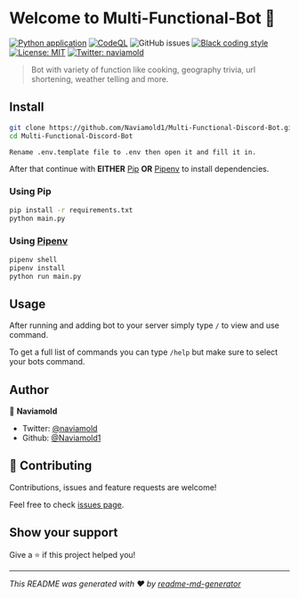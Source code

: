 # Welcome to Multi-Functional-Bot 👋

[![Python application](https://github.com/Naviamold1/Multi-Functional-Discord-Bot/actions/workflows/python-app.yml/badge.svg)](https://github.com/Naviamold1/Multi-Functional-Discord-Bot/actions/workflows/python-app.yml)
[![CodeQL](https://github.com/Naviamold1/Multi-Functional-Discord-Bot/actions/workflows/github-code-scanning/codeql/badge.svg)](https://github.com/Naviamold1/Multi-Functional-Discord-Bot/actions/workflows/github-code-scanning/codeql)
![GitHub issues](https://img.shields.io/github/issues/naviamold1/Multi-Functional-Discord-Bot)
[![Black coding style](https://img.shields.io/badge/code%20style-black-000000.svg)](https://github.com/ambv/black)
[![License: MIT](https://img.shields.io/badge/License-MIT-yellow.svg)](https://opensource.org/licenses/MIT)
[![Twitter: naviamold](https://img.shields.io/twitter/follow/naviamold.svg?style=social)](https://twitter.com/naviamold)

> Bot with variety of function like cooking, geography trivia, url shortening, weather telling and more.

## Install

```sh
git clone https://github.com/Naviamold1/Multi-Functional-Discord-Bot.git
cd Multi-Functional-Discord-Bot
```

`Rename .env.template file to .env then open it and fill it in.`

After that continue with **EITHER** [Pip](#using-pip) **OR** [Pipenv](#using-pipenv) to install dependencies.

### Using Pip

```sh
pip install -r requirements.txt
python main.py
```

### Using [Pipenv](https://pipenv.pypa.io/en/latest/installation/#preferred-installation-of-pipenv)

```sh
pipenv shell
pipenv install
python run main.py
```

## Usage

After running and adding bot to your server simply type `/` to view and use command.

To get a full list of commands you can type `/help` but make sure to select your bots command.

## Author

👤 **Naviamold**

- Twitter: [@naviamold](https://twitter.com/naviamold)
- Github: [@Naviamold1](https://github.com/Naviamold1)

## 🤝 Contributing

Contributions, issues and feature requests are welcome!

Feel free to check [issues page](https://github.com/Naviamold1/Multi-Functional-Discord-Bot/issues).

## Show your support

Give a ⭐️ if this project helped you!

---

_This README was generated with ❤️ by [readme-md-generator](https://github.com/kefranabg/readme-md-generator)_
